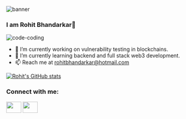 ![banner](https://user-images.githubusercontent.com/88735333/172036896-3d45b4d8-5597-483a-9025-c02f37abbb4e.png)

<h3 align="left">I am Rohit Bhandarkar👋</h3>


![code-coding](https://user-images.githubusercontent.com/88735333/172037349-f8e45447-08b3-4442-a0bb-f9adeef20ae6.gif)


- 🔭 I’m currently working on vulnerability testing in blockchains.
- 🌱 I’m currently learning backend and full stack web3 development.
- 📫 Reach me at rohitbhandarkar@hotmail.com


[![Rohit's GitHub stats](https://github-readme-stats.vercel.app/api?username=RohitBhandarkar&show_icons=true&theme=highcontrast)](https://github.com/RohitBhandarkar/github-readme-stats)

<h3 align="left">Connect with me:</h3>
<p align="left">
<a href="https://www.linkedin.com/in/rohit-bhandarkar-52060b22a/" target="blank"><img align="center" src="https://cdn.jsdelivr.net/npm/simple-icons@3.0.1/icons/linkedin.svg" alt="" height="30" width="40" /></a>
<a href="https://instagram.com/rohit.bhandarkar?utm_medium=copy_link" target="blank"><img align="center" src="https://cdn.jsdelivr.net/npm/simple-icons@3.0.1/icons/instagram.svg" alt="" height="30" width="40" /></a>
</p>

<!--
Hi there, I am Rohit Bhandarkar👋
![image](https://user-images.githubusercontent.com/88735333/172036671-57768f2c-1dfe-43ab-92d4-36bfbfd4ab4e.png)
**RohitBhandarkar/RohitBhandarkar** is a ✨ _special_ ✨ repository because its `README.md` (this file) appears on your GitHub profile.

Here are some ideas to get you started:
[![Top Langs](https://github-readme-stats.vercel.app/api/top-langs/?username=RohitBhandarkar)](https://github.com/RohitBhandarkar/github-readme-stats)
-->
